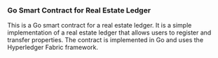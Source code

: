 ### Go Smart Contract for Real Estate Ledger

This is a Go smart contract for a real estate ledger. It is a simple implementation of a real estate ledger that allows users to register and transfer properties. The contract is implemented in Go and uses the Hyperledger Fabric framework.
